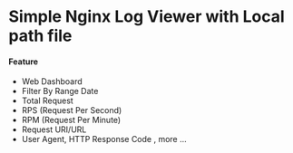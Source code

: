 Simple Nginx Log Viewer with Local path file
======================================

#### Feature
- Web Dashboard
- Filter By Range Date
- Total Request
- RPS (Request Per Second)
- RPM (Request Per Minute)
- Request URI/URL
- User Agent, HTTP Response Code , more ...
